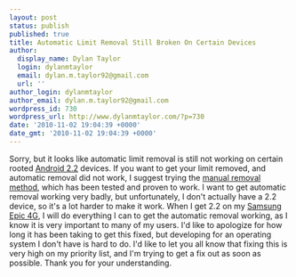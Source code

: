 ```yaml
---
layout: post
status: publish
published: true
title: Automatic Limit Removal Still Broken On Certain Devices
author:
  display_name: Dylan Taylor
  login: dylanmtaylor
  email: dylan.m.taylor92@gmail.com
  url: ''
author_login: dylanmtaylor
author_email: dylan.m.taylor92@gmail.com
wordpress_id: 730
wordpress_url: http://www.dylanmtaylor.com/?p=730
date: '2010-11-02 19:04:39 +0000'
date_gmt: '2010-11-02 19:04:39 +0000'
---
```

<p>Sorry, but it looks like automatic limit removal is still not working on certain rooted <a class="zem_slink" title="Android" rel="homepage" href="http://code.google.com/android/">Android 2.2</a> devices. If you want to get your limit removed, and automatic removal did not work, I suggest trying the <a href="/pages/blog/2010/10/19/closer-to-a-proper-froyo-limit-removal-fix/">manual removal method</a>, which has been tested and proven to work. I want to get automatic removal working very badly, but unfortunately, I don't actually have a 2.2 device, so it's a lot harder to make it work. When I get 2.2 on my <a class="zem_slink" title="Samsung i9000 Galaxy S" rel="wikipedia" href="http://en.wikipedia.org/wiki/Samsung_i9000_Galaxy_S">Samsung Epic 4G</a>, I will do everything I can to get the automatic removal working, as I know it is very important to many of my users. I'd like to apologize for how long it has been taking to get this fixed, but developing for an operating system I don't have is hard to do. I'd like to let you all know that fixing this is very high on my priority list, and I'm trying to get a fix out as soon as possible. Thank you for your understanding.</p>
